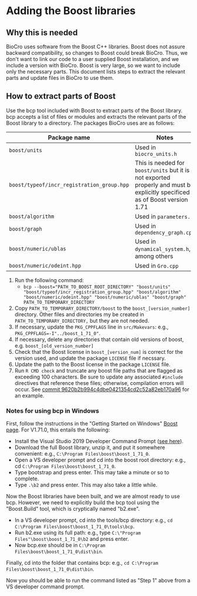 # Adding the Boost libraries
## Why this is needed
BioCro uses software from the Boost C++ libraries. Boost does not assure backward compatibility, so changes to Boost could break BioCro. Thus, we don't want to link our code to a user supplied Boost installation, and we include a version with BioCro.
Boost is very large, so we want to include only the necessary parts. This document lists steps to extract the relevant parts and update files in BioCro to use them.

## How to extract parts of Boost
Use the bcp tool included with Boost to extract parts of the Boost library. bcp accepts a list of files or modules and extracts the relevant parts of the Boost library to a directory.
The packages BioCro uses are as follows:

| Package name                                 | Notes                                                                                                                       |
| -------------------------------------------- | --------------------------------------------------------------------------------------------------------------------------- |
| `boost/units`                                | Used in `biocro_units.h`                                                                                                    |
| `boost/typeof/incr_registration_group.hpp`   | This is needed for `boost/units` but it is not exported properly and must be explicitly specificed as of Boost version 1.71 |
| `boost/algorithm`                            | Used in `parameters.h`                                                                                                      |
| `boost/graph`                                | Used in `dependency_graph.cpp`                                                                                              |
| `boost/numeric/ublas`                        | Used in `dynamical_system.h`, among others                                                                                  |
| `boost/numeric/odeint.hpp`                   | Used in `Gro.cpp`                                                                                                           |

1. Run the following command:
   - `bcp --boost="PATH_TO_BOOST_ROOT_DIRECTORY" "boost/units" "boost/typeof/incr_registration_group.hpp" "boost/algorithm" "boost/numeric/odeint.hpp" "boost/numeric/ublas" "boost/graph" PATH_TO_TEMPORARY_DIRECTORY`
2. Copy `PATH_TO_TEMPORARY_DIRECTORY/boost` to the `boost_[version_number]` directory. Other files and directories my be created in `PATH_TO_TEMPORARY_DIRECTORY,` but they are not needed.
3. If necessary, update the `PKG_CPPFLAGS` line in `src/Makevars`: e.g., `PKG_CPPFLAGS=-I"../boost_1_71_0"`.
4. If necessary, delete any directories that contain old versions of boost, e.g. `boost_[old_version_number]`
4. Check that the Boost license in `boost_[version_num]` is correct for the version used, and update the package `LICENSE` file if necssary.
5. Update the path to the Boost license in the package `LICENSE` file.
6. Run `R CMD check` and truncate any boost file paths that are flagged as exceeding 100 characters. Be sure to update any associated `#include` directives that reference these files; otherwise, compilation errors will occur. See [commit 9620b2b994c4dbe0421354cd2c52a82eb170a96](https://github.com/ebimodeling/biocro-dev/pull/422/commits/9620b2b994c4dbe0421354cd2c52a82eb170a967) for an example.

### Notes for using bcp in Windows
First, follow the instructions in the "Getting Started on Windows" [Boost page](https://www.boost.org/doc/libs/1_71_0/more/getting_started/windows.html).
For V1.71.0, this entails the following:
 - Install the Visual Studio 2019 Developer Command Prompt ([see here](https://docs.microsoft.com/en-us/cpp/build/building-on-the-command-line?view=vs-2019)).
 - Download the full Boost library, unzip it, and put it somewhere convenient: e.g., `C:\Program Files\boost\boost_1_71_0`.
 - Open a VS developer prompt and cd into the boost root directory: e.g., cd `C:\Program Files\boost\boost_1_71_0`.
 - Type bootstrap and press enter. This may take a minute or so to complete.
 - Type `.\b2` and press enter. This may also take a little while.

Now the Boost libraries have been built, and we are almost ready to use bcp. However, we need to explicitly build the bcp tool using the "Boost.Build" tool, which is cryptically named "b2.exe".
 - In a VS developer prompt, cd into the tools/bcp directory: e.g., `cd C:\Program Files\boost\boost_1_71_0\tools\bcp`.
 - Run b2.exe using its full path: e.g., type `C:\"Program Files"\boost\boost_1_71_0\b2` and press enter.
 - Now bcp.exe should be in `C:\Program Files\boost\boost_1_71_0\dist\bin`.

Finally, cd into the folder that contains bcp: e.g., `cd C:\Program Files\boost\boost_1_71_0\dist\bin`.

Now you should be able to run the command listed as "Step 1" above from a VS developer command prompt.
